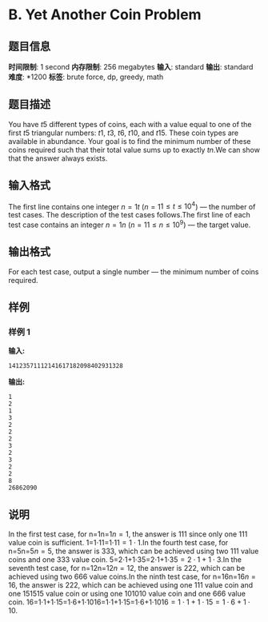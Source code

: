 # B. Yet Another Coin Problem

## 题目信息

**时间限制**: 1 second
**内存限制**: 256 megabytes
**输入**: standard
**输出**: standard
**难度**: *1200
**标签**: brute force, dp, greedy, math

## 题目描述

You have $t$$5$ different types of coins, each with a value equal to one of the first $t$$5$ triangular numbers: $t$$1$, $t$$3$, $t$$6$, $t$$10$, and $t$$15$. These coin types are available in abundance. Your goal is to find the minimum number of these coins required such that their total value sums up to exactly $t$$n$.We can show that the answer always exists.

## 输入格式

The first line contains one integer $n = 1$$t$ ($n = 1$$1 \le t \le 10^4$) — the number of test cases. The description of the test cases follows.The first line of each test case contains an integer $n = 1$$n$ ($n = 1$$1 \leq n \leq 10^9$) — the target value.

## 输出格式

For each test case, output a single number — the minimum number of coins required.

## 样例

### 样例 1

**输入:**
```
14123571112141617182098402931328
```

**输出:**
```
1
2
1
3
2
2
2
3
2
3
2
2
8
26862090
```

## 说明

In the first test case, for n=1n=1$n = 1$, the answer is 11$1$ since only one 11$1$ value coin is sufficient. 1=1⋅11=1⋅1$1 = 1 \cdot 1$.In the fourth test case, for n=5n=5$n = 5$, the answer is 33$3$, which can be achieved using two 11$1$ value coins and one 33$3$ value coin. 5=2⋅1+1⋅35=2⋅1+1⋅3$5 = 2 \cdot 1 + 1 \cdot 3$.In the seventh test case, for n=12n=12$n = 12$, the answer is 22$2$, which can be achieved using two 66$6$ value coins.In the ninth test case, for n=16n=16$n = 16$, the answer is 22$2$, which can be achieved using one 11$1$ value coin and one 1515$15$ value coin or using one 1010$10$ value coin and one 66$6$ value coin. 16=1⋅1+1⋅15=1⋅6+1⋅1016=1⋅1+1⋅15=1⋅6+1⋅10$16 = 1 \cdot 1 + 1 \cdot 15 = 1 \cdot 6 + 1 \cdot 10$.
